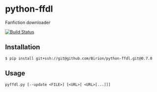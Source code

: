 # python-ffdl
Fanfiction downloader

[![Build Status](https://travis-ci.org/Birion/python-ffdl.svg?branch=0.7.0)](https://travis-ci.org/Birion/python-ffdl)

## Installation

`$ pip install git+ssh://git@github.com/Birion/python-ffdl.git@0.7.0`


## Usage

`pyffdl.py [--update <FILE>] [<URL>[ <URL>[...]]]`
